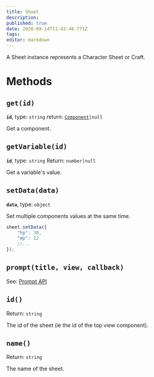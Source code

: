 ```yaml
---
title: Sheet
description: 
published: true
date: 2020-09-14T11:43:48.771Z
tags: 
editor: markdown
---
```


A Sheet instance represents a Character Sheet or Craft.

# Methods

## `get(id)`
**`id`**, type: `string`
return: [`Component`](/system-builder/scripting/component)`|null`

Get a component.

## `getVariable(id)`
**`id`**, type: `string`
Return: `number|null`

Get a variable's value.

## `setData(data)`
**`data`**, type: `object`

Set multiple components values at the same time.
```javascript
sheet.setData({
    "hp": 30,
    "mp": 12
    //...
});
```

## `prompt(title, view, callback)`
See: [Prompt API](/en/system-builder/scripting/prompt)

## `id()`
Return: `string`

The id of the sheet (ie the id of the top view component).

## `name()`
Return: `string`

The name of the sheet.